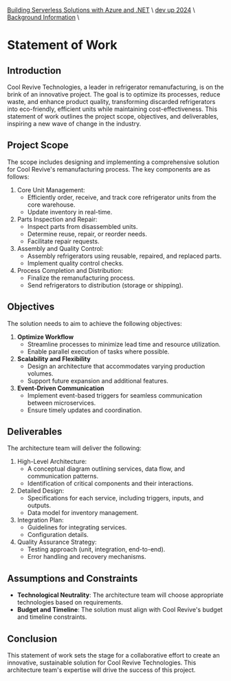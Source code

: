 [Building Serverless Solutions with Azure and .NET](https://github.com/TaleLearnCode/BuildingServerlessSolutions) \ [dev up 2024](..\README.md) \ [Background Information](README.md) \

# Statement of Work

## Introduction

Cool Revive Technologies, a leader in refrigerator remanufacturing, is on the brink of an innovative project. The goal is to optimize its processes, reduce waste, and enhance product quality, transforming discarded refrigerators into eco-friendly, efficient units while maintaining cost-effectiveness. This statement of work outlines the project scope, objectives, and deliverables, inspiring a new wave of change in the industry.

## Project Scope

The scope includes designing and implementing a comprehensive solution for Cool Revive's remanufacturing process. The key components are as follows:

1. Core Unit Management:
   - Efficiently order, receive, and track core refrigerator units from the core warehouse.
   - Update inventory in real-time.
2. Parts Inspection and Repair:
   - Inspect parts from disassembled units.
   - Determine reuse, repair, or reorder needs.
   - Facilitate repair requests.
3. Assembly and Quality Control:
   - Assembly refrigerators using reusable, repaired, and replaced parts.
   - Implement quality control checks.
4. Process Completion and Distribution:
   - Finalize the remanufacturing process.
   - Send refrigerators to distribution (storage or shipping).

## Objectives

The solution needs to aim to achieve the following objectives:

1. **Optimize Workflow**
   - Streamline processes to minimize lead time and resource utilization.
   - Enable parallel execution of tasks where possible.
2. **Scalability and Flexibility**
   - Design an architecture that accommodates varying production volumes.
   - Support future expansion and additional features.
3. **Event-Driven Communication**
   - Implement event-based triggers for seamless communication between microservices.
   - Ensure timely updates and coordination.

## Deliverables

The architecture team will deliver the following:

1. High-Level Architecture:
   - A conceptual diagram outlining services, data flow, and communication patterns.
   - Identification of critical components and their interactions.
2. Detailed Design:
   - Specifications for each service, including triggers, inputs, and outputs.
   - Data model for inventory management.
3. Integration Plan:
   - Guidelines for integrating services.
   - Configuration details.
4. Quality Assurance Strategy:
   - Testing approach (unit, integration, end-to-end).
   - Error handling and recovery mechanisms.

## Assumptions and Constraints

- **Technological Neutrality**: The architecture team will choose appropriate technologies based on requirements.
- **Budget and Timeline**: The solution must align with Cool Revive's budget and timeline constraints.

## Conclusion

This statement of work sets the stage for a collaborative effort to create an innovative, sustainable solution for Cool Revive Technologies. This architecture team's expertise will drive the success of this project.